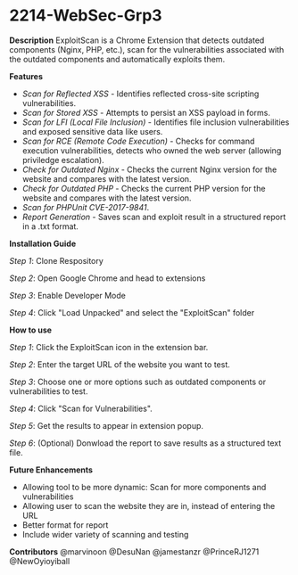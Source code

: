 # 2214-WebSec-Grp3

**Description**
ExploitScan is a Chrome Extension that detects outdated components (Nginx, PHP, etc.), scan for the vulnerabilities associated with the outdated components and automatically exploits them.

**Features**

- *Scan for Reflected XSS* - Identifies reflected cross-site scripting vulnerabilities. 
- *Scan for Stored XSS* - Attempts to persist an XSS payload in forms.
- *Scan for LFI (Local File Inclusion)* - Identifies file inclusion vulnerabilities and exposed sensitive data like users.
- *Scan for RCE (Remote Code Execution)* - Checks for command execution vulnerabilities, detects who owned the web server (allowing priviledge escalation).
- *Check for Outdated Nginx* - Checks the current Nginx version for the website and compares with the latest version.
- *Check for Outdated PHP* - Checks the current PHP version for the website and compares with the latest version.
- *Scan for PHPUnit CVE-2017-9841*.
- *Report Generation* - Saves scan and exploit result in a structured report in a .txt format.

**Installation Guide**

*Step 1*: Clone Respository

*Step 2*: Open Google Chrome and head to extensions

*Step 3*: Enable Developer Mode

*Step 4*: Click "Load Unpacked" and select the "ExploitScan" folder

**How to use**

*Step 1*: Click the ExploitScan icon in the extension bar.

*Step 2*: Enter the target URL of the website you want to test.

*Step 3*: Choose one or more options such as outdated components or vulnerabilities to test.

*Step 4*: Click "Scan for Vulnerabilities".

*Step 5*: Get the results to appear in extension popup.

*Step 6*: (Optional) Donwload the report to save results as a structured text file.

**Future Enhancements**
- Allowing tool to be more dynamic: Scan for more components and vulnerabilities
- Allowing user to scan the website they are in, instead of entering the URL
- Better format for report
- Include wider variety of scanning and testing

**Contributors**
@marvinoon
@DesuNan
@jamestanzr
@PrinceRJ1271
@NewOyioyiball
